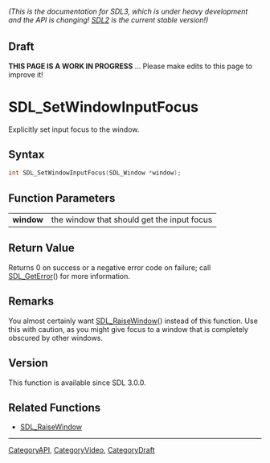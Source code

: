 ###### (This is the documentation for SDL3, which is under heavy development and the API is changing! [SDL2](https://wiki.libsdl.org/SDL2/) is the current stable version!)

## Draft

**THIS PAGE IS A WORK IN PROGRESS** ... Please make edits to this page to improve it!



<!-- #*^*^*^*^*See https://wiki.libsdl.org/SGFunctions for details on editing this page*^*^*^*^* -->
# SDL_SetWindowInputFocus

Explicitly set input focus to the window.

## Syntax

```c
int SDL_SetWindowInputFocus(SDL_Window *window);

```

## Function Parameters

|                |                                            |
| -------------- | ------------------------------------------ |
| **window**     | the window that should get the input focus |

## Return Value

Returns 0 on success or a negative error code on failure; call
[SDL_GetError](SDL_GetError)() for more information.

## Remarks

You almost certainly want [SDL_RaiseWindow](SDL_RaiseWindow)() instead of
this function. Use this with caution, as you might give focus to a window
that is completely obscured by other windows.

## Version

This function is available since SDL 3.0.0.

## Related Functions

* [SDL_RaiseWindow](SDL_RaiseWindow)

----
[CategoryAPI](CategoryAPI), [CategoryVideo](CategoryVideo), [CategoryDraft](CategoryDraft)


